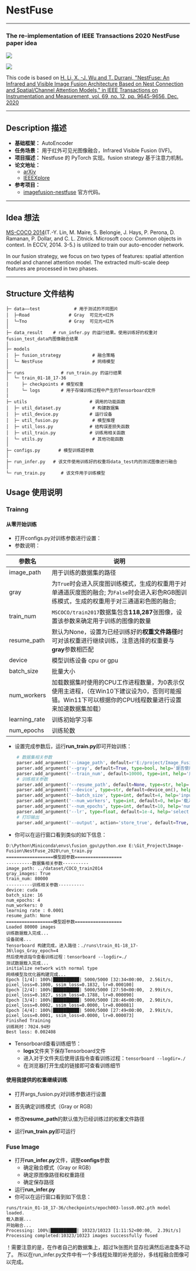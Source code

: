# NestFuse

---

### The re-implementation of IEEE Transactions 2020 NestFuse paper idea

![](figure/framework.png)

![](figure/train.png)

This code is based on [H. Li, X. -J. Wu and T. Durrani, "NestFuse: An Infrared and Visible Image Fusion Architecture Based on Nest Connection and Spatial/Channel Attention Models," in IEEE Transactions on Instrumentation and Measurement, vol. 69, no. 12, pp. 9645-9656, Dec. 2020](https://ieeexplore.ieee.org/document/9127964)

---

## Description 描述

- **基础框架：** AutoEncoder
- **任务场景：** 用于红外可见光图像融合，Infrared Visible Fusion (IVF)。
- **项目描述：** Nestfuse 的 PyTorch 实现。fusion strategy 基于注意力机制。
- **论文地址：**
  - [arXiv](https://arxiv.org/abs/2007.00328)
  - [IEEEXplore](https://ieeexplore.ieee.org/document/9127964)
- **参考项目：**
  - [imagefusion-nestfuse](https://github.com/hli1221/imagefusion-nestfuse) 官方代码。
---

## Idea 想法

[MS-COCO 2014](http://images.cocodataset.org/zips/train2014.zip)(T.-Y. Lin, M. Maire, S. Belongie, J. Hays, P. Perona, D. Ramanan, P. Dollar, and C. L. Zitnick. Microsoft coco: Common objects in context. In ECCV, 2014. 3-5.) is utilized to train our auto-encoder network.

In our fusion strategy, we focus on two types of features: spatial attention model and channel attention model. The extracted multi-scale deep features are processed in two phases.

---

## Structure 文件结构

```shell
├─ data——test             # 用于测试的不同图片
│  ├─Road          	  	# Gray  可见光+红外
│  └─Tno           		# Gray  可见光+红外
│ 
├─ data_result    # run_infer.py 的运行结果。使用训练好的权重对fusion_test_data内图像融合结果 
│ 
├─ models       
│  ├─ fusion_strategy            # 融合策略              
│  └─ NestFuse                   # 网络模型
│ 
├─ runs              # run_train.py 的运行结果
│  └─ train_01-18_17-36
│     ├─ checkpoints # 模型权重
│     └─ logs        # 用于存储训练过程中产生的Tensorboard文件
|
├─ utils      	                # 调用的功能函数
│  ├─ util_dataset.py            # 构建数据集
│  ├─ util_device.py        	# 运行设备 
│  ├─ util_fusion.py             # 模型推理
│  ├─ util_loss.py            	# 结构误差损失函数
│  ├─ util_train.py            	# 训练用相关函数
│  └─ utils.py                   # 其他功能函数
│ 
├─ configs.py 	    # 模型训练超参数
│ 
├─ run_infer.py   # 该文件使用训练好的权重将data_test内的测试图像进行融合
│ 
└─ run_train.py      # 该文件用于训练模型

```

## Usage 使用说明

### Trainng

#### 从零开始训练

* 打开configs.py对训练参数进行设置：
* 参数说明：

| 参数名              | 说明                                                                              |
|------------------|---------------------------------------------------------------------------------|
| image_path       | 用于训练的数据集的路径                                                                     |
| gray             | 为`True`时会进入灰度图训练模式，生成的权重用于对单通道灰度图的融合; 为`False`时会进入彩色RGB图训练模式，生成的权重用于对三通道彩色图的融合; |
| train_num        | `MSCOCO/train2017`数据集包含**118,287**张图像，设置该参数来确定用于训练的图像的数量                        |
| resume_path      | 默认为None，设置为已经训练好的**权重文件路径**时可对该权重进行继续训练，注意选择的权重要与**gray**参数相匹配                  |
| device           | 模型训练设备 cpu or gpu                                                               |
| batch_size       | 批量大小                                                                            |
| num_workers      | 加载数据集时使用的CPU工作进程数量，为0表示仅使用主进程，（在Win10下建议设为0，否则可能报错。Win11下可以根据你的CPU线程数量进行设置来加速数据集加载） |
| learning_rate    | 训练初始学习率                                                                            |
| num_epochs       | 训练轮数                                                                               |

* 设置完成参数后，运行**run_train.py**即可开始训练：

```python
    # 数据集相关参数
    parser.add_argument('--image_path', default=r'E:/project/Image_Fusion/DATA/COCO/train2017', type=str, help='数据集路径')
    parser.add_argument('--gray', default=True, type=bool, help='是否使用灰度模式')
    parser.add_argument('--train_num', default=10000, type=int, help='用于训练的图像数量')
    # 训练相关参数
    parser.add_argument('--resume_path', default=None, type=str, help='导入已训练好的模型路径')
    parser.add_argument('--device', type=str, default=device_on(), help='训练设备')
    parser.add_argument('--batch_size', type=int, default=4, help='input batch size, default=4')
    parser.add_argument('--num_workers', type=int, default=0, help='载入数据集所调用的cpu线程数')
    parser.add_argument('--num_epochs', type=int, default=10, help='number of epochs to train for, default=10')
    parser.add_argument('--lr', type=float, default=1e-4, help='select the learning rate, default=1e-2')
    # 打印输出
    parser.add_argument('--output', action='store_true', default=True, help="shows output")
```

* 你可以在运行窗口看到类似的如下信息：

```
D:\Python\Miniconda\envs\fusion_gpu\python.exe E:\Git_Project\Image-Fusion\NestFuse_2020\run_train.py 
==================模型超参数==================
----------数据集相关参数----------
image_path: ../dataset/COCO_train2014
gray_images: True
train_num: 80000
----------训练相关参数----------
device: cuda
batch_size: 16
num_epochs: 4
num_workers: 0
learning rate : 0.0001
resume_path: None
==================模型超参数==================
Loaded 80000 images
训练数据载入完成...
设备就绪...
Tensorboard 构建完成，进入路径：./runs\train_01-18_17-36\logs_Gray_epoch=4
然后使用该指令查看训练过程：tensorboard --logdir=./
测试数据载入完成...
initialize network with normal type
网络模型及优化器构建完成...
Epoch [1/4]: 100%|██████████| 5000/5000 [32:34<00:00,  2.56it/s, pixel_loss=0.1000, ssim_loss=0.1832, lr=0.000100]
Epoch [2/4]: 100%|██████████| 5000/5000 [27:50<00:00,  2.99it/s, pixel_loss=0.1027, ssim_loss=0.1788, lr=0.000090]
Epoch [3/4]: 100%|██████████| 5000/5000 [28:46<00:00,  2.90it/s, pixel_loss=0.0002, ssim_loss=0.0000, lr=0.000081]
Epoch [4/4]: 100%|██████████| 5000/5000 [27:49<00:00,  2.99it/s, pixel_loss=0.0001, ssim_loss=0.0000, lr=0.000073]
Finished Training
训练耗时：7024.94秒
Best loss: 0.002408
```

* Tensorboard查看训练细节：
  * **logs**文件夹下保存Tensorboard文件
  * 进入对于文件夹后使用该指令查看训练过程：`tensorboard --logdir=./`
  * 在浏览器打开生成的链接即可查看训练细节

#### 使用我提供的权重继续训练

* 打开args_fusion.py对训练参数进行设置
* 首先确定训练模式（Gray or RGB）
* 修改**resume_path**的默认值为已经训练过的权重文件路径

* 运行**run_train.py**即可运行



### Fuse Image

* 打开**run_infer.py**文件，调整**configs**参数
  * 确定融合模式（Gray or RGB）
  * 确定原图像路径和权重路径
  * 确定保存路径
* 运行**run_infer.py**
* 你可以在运行窗口看到如下信息：

```shell
runs/train_01-18_17-36/checkpoints/epoch003-loss0.002.pth model loaded.
载入数据...
开始融合...
Processing: 100%|██████████| 10323/10323 [1:11:52<00:00,  2.39it/s]
Processing completed:10323/10323 images successfully fused
```

！需要注意的是，在作者自己的数据集上，超过1k张图片显存拉满然后进度条不动了。
所以在run_infer.py文件中有一个多线程处理的补充部分，多线程融合图像可以完成。











